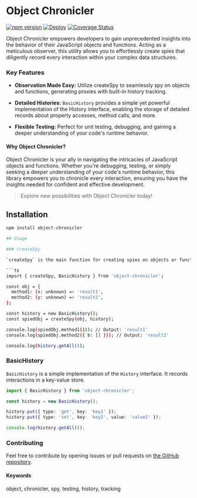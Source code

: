 # Object Chronicler

[![npm version](https://badge.fury.io/js/object-chronicler.svg)](https://www.npmjs.com/package/object-chronicler)
[![Deploy](https://github.com/vvscode/object-chronicler/workflows/build/badge.svg)](https://github.com/vvscode/object-chronicler/actions)
[![Coverage Status](https://coveralls.io/repos/github/vvscode/object-chronicler/badge.svg?branch=master)](https://coveralls.io/github/vvscode/object-chronicler?branch=master)

Object Chronicler empowers developers to gain unprecedented insights into the behavior of their JavaScript objects and functions. Acting as a meticulous observer, this utility allows you to effortlessly create spies that diligently record every interaction within your complex data structures.

### Key Features

- **Observation Made Easy:** Utilize createSpy to seamlessly spy on objects and functions, generating proxies with built-in history tracking.

- **Detailed Histories:** `BasicHistory` provides a simple yet powerful implementation of the History interface, enabling the storage of detailed records about property accesses, method calls, and more.

- **Flexible Testing:** Perfect for unit testing, debugging, and gaining a deeper understanding of your code's runtime behavior.

#### Why Object Chronicler?

Object Chronicler is your ally in navigating the intricacies of JavaScript objects and functions. Whether you're debugging, testing, or simply seeking a deeper understanding of your code's runtime behavior, this library empowers you to chronicle every interaction, ensuring you have the insights needed for confident and effective development.

> Explore new possibilities with Object Chronicler today!

## Installation

````bash
npm install object-chronicler

## Usage

### createSpy

`createSpy` is the main function for creating spies on objects or functions. It returns a proxied object with a history property to retrieve the recorded interactions.

```ts
import { createSpy, BasicHistory } from 'object-chronicler';

const obj = {
  method1: (x: unknown) => 'result1',
  method2: (y: unknown) => 'result2',
};

const history = new BasicHistory();
const spiedObj = createSpy(obj, history);

console.log(spiedObj.method1(1)); // Output: 'result1'
console.log(spiedObj.method2({ b: [] })); // Output: 'result2'

console.log(history.getAll());
````

### BasicHistory

`BasicHistory` is a simple implementation of the `History` interface. It records interactions in a key-value store.

```ts
import { BasicHistory } from 'object-chronicler';

const history = new BasicHistory();

history.put({ type: 'get', key: 'key1' });
history.put({ type: 'set', key: 'key2', value: 'value2' });

console.log(history.getAll());
```

### Contributing

Feel free to contribute by opening issues or pull requests on [the GitHub repository](https://github.com/vvscode/object-chronicler).

#### Keywords

object, chronicler, spy, testing, history, tracking
